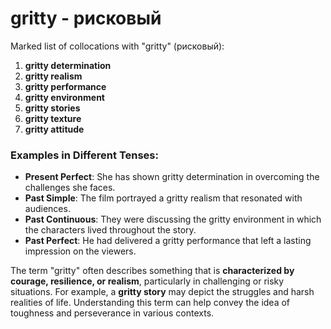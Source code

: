 # gritty - рисковый

Marked list of collocations with "gritty" (рисковый):

1. **gritty determination**  
2. **gritty realism**  
3. **gritty performance**  
4. **gritty environment**  
5. **gritty stories**  
6. **gritty texture**  
7. **gritty attitude**  

### Examples in Different Tenses:

- **Present Perfect**: She has shown gritty determination in overcoming the challenges she faces.  
- **Past Simple**: The film portrayed a gritty realism that resonated with audiences.  
- **Past Continuous**: They were discussing the gritty environment in which the characters lived throughout the story.  
- **Past Perfect**: He had delivered a gritty performance that left a lasting impression on the viewers.  

The term "gritty" often describes something that is **characterized by courage, resilience, or realism**, particularly in challenging or risky situations. For example, a **gritty story** may depict the struggles and harsh realities of life. Understanding this term can help convey the idea of toughness and perseverance in various contexts.
